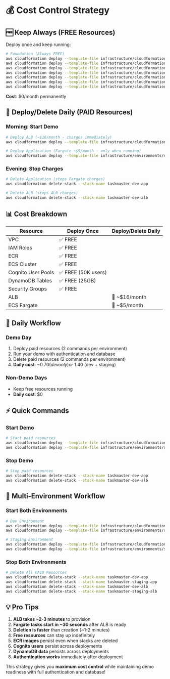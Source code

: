 # 💰 Cost Control Strategy

## 🆓 **Keep Always (FREE Resources)**

Deploy once and keep running:

```bash
# Foundation (Always FREE)
aws cloudformation deploy --template-file infrastructure/cloudformation/vpc.yaml --stack-name taskmaster-dev-vpc --region us-east-1
aws cloudformation deploy --template-file infrastructure/cloudformation/iam-roles.yaml --stack-name taskmaster-dev-iam --region us-east-1 --capabilities CAPABILITY_NAMED_IAM
aws cloudformation deploy --template-file infrastructure/cloudformation/ecr.yaml --stack-name taskmaster-dev-ecr --region us-east-1
aws cloudformation deploy --template-file infrastructure/cloudformation/ecs-cluster.yaml --stack-name taskmaster-dev-cluster-free --region us-east-1
aws cloudformation deploy --template-file infrastructure/cloudformation/cognito.yaml --stack-name taskmaster-cognito --region us-east-1 --capabilities CAPABILITY_NAMED_IAM
aws cloudformation deploy --template-file infrastructure/cloudformation/dynamodb-multi-env.yaml --stack-name taskmaster-dev-dynamodb --region us-east-1 --parameter-overrides Environment=dev
aws cloudformation deploy --template-file infrastructure/cloudformation/dynamodb-multi-env.yaml --stack-name taskmaster-staging-dynamodb --region us-east-1 --parameter-overrides Environment=staging
```

**Cost**: $0/month permanently

## 💸 **Deploy/Delete Daily (PAID Resources)**

### **Morning: Start Demo**
```bash
# Deploy ALB (~$16/month - charges immediately)
aws cloudformation deploy --template-file infrastructure/cloudformation/alb.yaml --stack-name taskmaster-dev-alb --region us-east-1

# Deploy Application (Fargate ~$5/month - only when running)
aws cloudformation deploy --template-file infrastructure/environments/dev/app-stack.yaml --stack-name taskmaster-dev-app --region us-east-1 --capabilities CAPABILITY_IAM
```

### **Evening: Stop Charges**
```bash
# Delete Application (stops Fargate charges)
aws cloudformation delete-stack --stack-name taskmaster-dev-app

# Delete ALB (stops ALB charges)
aws cloudformation delete-stack --stack-name taskmaster-dev-alb
```

## 📊 **Cost Breakdown**

| Resource | Deploy Once | Deploy/Delete Daily |
|----------|-------------|-------------------|
| VPC | ✅ FREE | |
| IAM Roles | ✅ FREE | |
| ECR | ✅ FREE | |
| ECS Cluster | ✅ FREE | |
| Cognito User Pools | ✅ FREE (50K users) | |
| DynamoDB Tables | ✅ FREE (25GB) | |
| Security Groups | ✅ FREE | |
| ALB | | 💸 ~$16/month |
| ECS Fargate | | 💸 ~$5/month |

## 🎯 **Daily Workflow**

### **Demo Day**
1. Deploy paid resources (2 commands per environment)
2. Run your demo with authentication and database
3. Delete paid resources (2 commands per environment)
4. **Daily cost**: ~$0.70 (dev only) or ~$1.40 (dev + staging)

### **Non-Demo Days**
- Keep free resources running
- **Daily cost**: $0

## ⚡ **Quick Commands**

### **Start Demo**
```bash
# Start paid resources
aws cloudformation deploy --template-file infrastructure/cloudformation/alb.yaml --stack-name taskmaster-dev-alb --region us-east-1
aws cloudformation deploy --template-file infrastructure/environments/dev/app-stack.yaml --stack-name taskmaster-dev-app --region us-east-1 --capabilities CAPABILITY_IAM
```

### **Stop Demo**
```bash
# Stop paid resources
aws cloudformation delete-stack --stack-name taskmaster-dev-app
aws cloudformation delete-stack --stack-name taskmaster-dev-alb
```

## 🎯 **Multi-Environment Workflow**

### **Start Both Environments**
```bash
# Dev Environment
aws cloudformation deploy --template-file infrastructure/cloudformation/alb.yaml --stack-name taskmaster-dev-alb --region us-east-1
aws cloudformation deploy --template-file infrastructure/environments/dev/app-stack.yaml --stack-name taskmaster-dev-app --region us-east-1 --capabilities CAPABILITY_IAM

# Staging Environment
aws cloudformation deploy --template-file infrastructure/cloudformation/alb-staging.yaml --stack-name taskmaster-staging-alb --region us-east-1
aws cloudformation deploy --template-file infrastructure/environments/staging/app-stack.yaml --stack-name taskmaster-staging-app --region us-east-1 --capabilities CAPABILITY_IAM
```

### **Stop Both Environments**
```bash
# Delete All PAID Resources
aws cloudformation delete-stack --stack-name taskmaster-dev-app
aws cloudformation delete-stack --stack-name taskmaster-staging-app
aws cloudformation delete-stack --stack-name taskmaster-dev-alb
aws cloudformation delete-stack --stack-name taskmaster-staging-alb
```

## 💡 **Pro Tips**

1. **ALB takes ~2-3 minutes** to provision
2. **Fargate tasks start in ~30 seconds** after ALB is ready
3. **Deletion is faster** than creation (~1-2 minutes)
4. **Free resources** can stay up indefinitely
5. **ECR images** persist even when stacks are deleted
6. **Cognito users** persist across deployments
7. **DynamoDB data** persists across deployments
8. **Authentication works** immediately after deployment

This strategy gives you **maximum cost control** while maintaining demo readiness with full authentication and database!